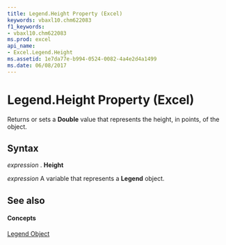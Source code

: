 ```yaml
---
title: Legend.Height Property (Excel)
keywords: vbaxl10.chm622083
f1_keywords:
- vbaxl10.chm622083
ms.prod: excel
api_name:
- Excel.Legend.Height
ms.assetid: 1e7da77e-b994-0524-0082-4a4e2d4a1499
ms.date: 06/08/2017
---
```



# Legend.Height Property (Excel)

Returns or sets a **Double** value that represents the height, in points, of the object.


## Syntax

 _expression_ . **Height**

 _expression_ A variable that represents a **Legend** object.


## See also


#### Concepts


[Legend Object](legend-object-excel.md)


